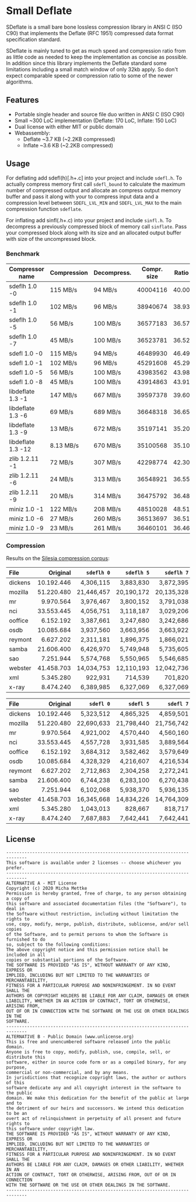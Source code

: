 # Small Deflate
SDeflate is a small bare bone lossless compression library in ANSI C (ISO C90)
that implements the Deflate (RFC 1951) compressed data format specification standard.

SDeflate is mainly tuned to get as much speed and compression ratio from as little code
as needed to keep the implementation as concise as possible. In addition since
this library implements the Deflate standard some limitations including a small
match window of only 32kb apply. So don't expect comparable speed or compression
ratio to some of the newer algorithms.

## Features
- Portable single header and source file duo written in ANSI C (ISO C90)
- Small ~300 LoC implementation (Deflate: 170 LoC, Inflate: 150 LoC)
- Dual license with either MIT or public domain
- Webassembly:
    - Deflate ~3.7 KB (~2.2KB compressed)
    - Inflate ~3.6 KB (~2.2KB compressed)

## Usage
For deflating add sdefl(h)[.h+.c] into your project and include `sdefl.h`. To actually
compress memory first call `sdefl_bound` to calculate the maximum number of compressed
output and allocate an compress output memory buffer and pass it along with your
to compress input data and a compression level between `SDEFL_LVL_MIN` and
`SDEFL_LVL_MAX` to the main compression function `sdeflate`.

For inflating add sinfl(.h+.c) into your project and include `sinfl.h`. To
decompress a previously compressed block of memory call `sinflate`. Pass
your compressed block along with its size and an allocated output buffer
with size of the uncompressed block.

### Benchmark

| Compressor name         | Compression| Decompress.| Compr. size | Ratio |
| ---------------         | -----------| -----------| ----------- | ----- |
| sdeflh 1.0 -0           |   115 MB/s |    94 MB/s |    40004116 | 40.00 |
| sdeflh 1.0 -1           |   102 MB/s |    96 MB/s |    38940674 | 38.93 |
| sdeflh 1.0 -5           |    56 MB/s |   100 MB/s |    36577183 | 36.57 |
| sdeflh 1.0 -7           |    45 MB/s |   100 MB/s |    36523781 | 36.52 |
| sdefl 1.0 -0            |   115 MB/s |    94 MB/s |    46489930 | 46.49 |
| sdefl 1.0 -1            |   102 MB/s |    96 MB/s |    45291608 | 45.29 |
| sdefl 1.0 -5            |    56 MB/s |   100 MB/s |    43983562 | 43.98 |
| sdefl 1.0 -8            |    45 MB/s |   100 MB/s |    43914863 | 43.91 |
| libdeflate 1.3 -1       |   147 MB/s |   667 MB/s |    39597378 | 39.60 |
| libdeflate 1.3 -6       |    69 MB/s |   689 MB/s |    36648318 | 36.65 |
| libdeflate 1.3 -9       |    13 MB/s |   672 MB/s |    35197141 | 35.20 |
| libdeflate 1.3 -12      |  8.13 MB/s |   670 MB/s |    35100568 | 35.10 |
| zlib 1.2.11 -1          |    72 MB/s |   307 MB/s |    42298774 | 42.30 |
| zlib 1.2.11 -6          |    24 MB/s |   313 MB/s |    36548921 | 36.55 |
| zlib 1.2.11 -9          |    20 MB/s |   314 MB/s |    36475792 | 36.48 |
| miniz 1.0 -1            |   122 MB/s |   208 MB/s |    48510028 | 48.51 |
| miniz 1.0 -6            |    27 MB/s |   260 MB/s |    36513697 | 36.51 |
| miniz 1.0 -9            |    23 MB/s |   261 MB/s |    36460101 | 36.46 |

### Compression
Results on the [Silesia compression corpus](http://sun.aei.polsl.pl/~sdeor/index.php?page=silesia):

| File    |   Original | `sdeflh 0`  	| `sdeflh 5` 	| `sdeflh 7` |
| :------ | ---------: | -----------------: | ---------: | ----------: |
| dickens | 10.192.446 |  4,306,115|  3,883,830|   3,872,395 |
| mozilla | 51.220.480 | 21,446,457 | 20,190,172 |  20,135,328 |
| mr      |  9.970.564 | 3,976,467 |  3,800,152 |   3,791,038 |
| nci     | 33.553.445 | 4,056,751 |  3,118,187 |   3,029,206 |
| ooffice |  6.152.192 | 3,387,661 |  3,247,680 |   3,242,686 |
| osdb    | 10.085.684 | 3,937,560 |  3,663,956 |   3,663,922 |
| reymont |  6.627.202 | 2,311,181 |  1,896,375 |   1,866,021 |
| samba   | 21.606.400 | 6,426,970 |  5,749,948 |   5,735,605 |
| sao     |  7.251.944 | 5,574,768 |  5,550,965 |   5,546,685 |
| webster | 41.458.703 | 14,034,753 | 12,110,193 |  12,042,736 |
| xml     |  5.345.280 | 922,931|    714,539 |     701,820 |
| x-ray   |  8.474.240 | 6,389,985 |  6,327,069 |   6,327,069 |

| File    |   Original | `sdefl 0`  	| `sdefl 5` 	| `sdefl 7` |
| :------ | ---------: | -----------------: | ---------: | ----------: |
| dickens | 10.192.446 |  5,323,512|  4,865,325|   4,859,501 |
| mozilla | 51.220.480 | 22,690,633 | 21,798,440 |  21,756,742 |
| mr      |  9.970.564 | 4,921,002 |  4,570,440 |   4,560,160 |
| nci     | 33.553.445 | 4,557,728 |  3,931,585 |   3,889,564 |
| ooffice |  6.152.192 | 3,684,312 |  3,582,462 |   3,579,649 |
| osdb    | 10.085.684 | 4,328,329 |  4,216,607 |   4,216,534 |
| reymont |  6.627.202 | 2,712,863 |  2,304,258 |   2,272,241 |
| samba   | 21.606.400 | 6,744,238 |  6,283,100 |   6,270,438 |
| sao     |  7.251.944 | 6,102,068 |  5,938,370 |   5,936,135 |
| webster | 41.458.703 | 16,345,668 | 14,834,226 |  14,764,309 |
| xml     |  5.345.280 | 1,043,013|    828,667 |     818,717 |
| x-ray   |  8.474.240 | 7,687,883 |  7,642,441 |   7,642,441 |


## License
```
------------------------------------------------------------------------------
This software is available under 2 licenses -- choose whichever you prefer.
------------------------------------------------------------------------------
ALTERNATIVE A - MIT License
Copyright (c) 2020 Micha Mettke
Permission is hereby granted, free of charge, to any person obtaining a copy of
this software and associated documentation files (the "Software"), to deal in
the Software without restriction, including without limitation the rights to
use, copy, modify, merge, publish, distribute, sublicense, and/or sell copies
of the Software, and to permit persons to whom the Software is furnished to do
so, subject to the following conditions:
The above copyright notice and this permission notice shall be included in all
copies or substantial portions of the Software.
THE SOFTWARE IS PROVIDED "AS IS", WITHOUT WARRANTY OF ANY KIND, EXPRESS OR
IMPLIED, INCLUDING BUT NOT LIMITED TO THE WARRANTIES OF MERCHANTABILITY,
FITNESS FOR A PARTICULAR PURPOSE AND NONINFRINGEMENT. IN NO EVENT SHALL THE
AUTHORS OR COPYRIGHT HOLDERS BE LIABLE FOR ANY CLAIM, DAMAGES OR OTHER
LIABILITY, WHETHER IN AN ACTION OF CONTRACT, TORT OR OTHERWISE, ARISING FROM,
OUT OF OR IN CONNECTION WITH THE SOFTWARE OR THE USE OR OTHER DEALINGS IN THE
SOFTWARE.
------------------------------------------------------------------------------
ALTERNATIVE B - Public Domain (www.unlicense.org)
This is free and unencumbered software released into the public domain.
Anyone is free to copy, modify, publish, use, compile, sell, or distribute this
software, either in source code form or as a compiled binary, for any purpose,
commercial or non-commercial, and by any means.
In jurisdictions that recognize copyright laws, the author or authors of this
software dedicate any and all copyright interest in the software to the public
domain. We make this dedication for the benefit of the public at large and to
the detriment of our heirs and successors. We intend this dedication to be an
overt act of relinquishment in perpetuity of all present and future rights to
this software under copyright law.
THE SOFTWARE IS PROVIDED "AS IS", WITHOUT WARRANTY OF ANY KIND, EXPRESS OR
IMPLIED, INCLUDING BUT NOT LIMITED TO THE WARRANTIES OF MERCHANTABILITY,
FITNESS FOR A PARTICULAR PURPOSE AND NONINFRINGEMENT. IN NO EVENT SHALL THE
AUTHORS BE LIABLE FOR ANY CLAIM, DAMAGES OR OTHER LIABILITY, WHETHER IN AN
ACTION OF CONTRACT, TORT OR OTHERWISE, ARISING FROM, OUT OF OR IN CONNECTION
WITH THE SOFTWARE OR THE USE OR OTHER DEALINGS IN THE SOFTWARE.
------------------------------------------------------------------------------
```
